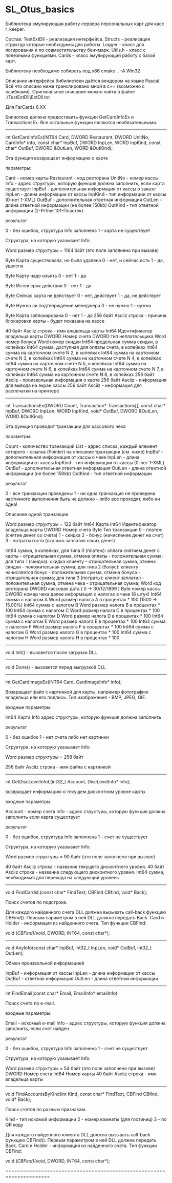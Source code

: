 # SL_Otus_basics

Библиотека эмулирующая работу сервера персональных карт для касс r_keeper.

Состав:
TestExtDll - реализация интерфейса.
Structs - реализация структур которые необходимы для работы.
Logger - класс для логирования и по совместительству бенчмарк.
Utils.h - класс с полезными функциями.
Cards - класс эмулирующий работу с базой карт.


Библиотеку необходимо собирать под x86
сmake .. -A Win32


Описание интерфейса бибилиотеки даётся вендором на языке Pascal.
Всё что описано ниже транслировано мной в с++ (возможно с ошибками).
Оригинальное описание можно найти в файле .\TestExtDll\ExtDll.txt

Для FarCards 6.XX

Билиотека должна предоставить функции GetCardInfoEx и TransactionsEx.
Все остальные функции являются необязательными.

-----------------------------------------------------------------------
int GetCardInfoEx(INT64 Card, DWORD Restaurant, DWORD UnitNo,
					CardInfo* info, const char* InpBuf, DWORD InpLen, WORD InpKind,
					const char* OutBuf, DWORD &OutLen, WORD &OutKind);

Эта функция возвращает информацию о карте

параметры:

Card        - номер карты
Restaurant  - код ресторана
UnitNo      - номер кассы
Info        - адрес структуры, которую функция должна заполнить,
              если карта существует
InpBuf      - дополнительная информация от кассы о заказе
InpLen      - длина информации от кассы
InpKind     - тип информации от кассы (0-нет 1-XML)
OutBuf      - дополнительная ответная информация
OutLen      - длина ответной информации (не более 150kb)
OutKind     - тип ответной информации  (2-Pr1me 101-Пластек)

результат

0 - без ошибок, структура Info заполнена
1 - карта не существует

Структура, на которую указывает Info:

Word        размер структуры = 1164 байт (это поле заполнено при вызове)

Byte        Карта существовала, но была удалена
            0 - нет, и сейчас есть
            1 - да, удалена

Byte        Карту надо изъять
            0 - нет
            1 - да

Byte        Истек срок действия
            0 - нет
            1 - да

Byte        Сейчас карта не действует
            0 - нет, действует
            1 - да, не действует

Byte        Нужно ли подтверждение менеджера
            0 - не нужно
            1 - нужно

Byte        Карта заблокирована
            0 - нет
            1 - да
256 байт    Asciiz строка - причина блокировки карты - будет показана на кассе

40 байт     Asciiz строка - имя владельца карты
Int64       Идентификатор владельца карты
DWORD       Номер счета
DWORD       тип неплательщика
Word        номер бонуса
Word        номер скидки
Int64       предельная сумма скидки, в копейках
Int64       сумма, доступная для оплаты счета, в копейках
Int64       сумма на карточном счете N 2, в копейках
Int64       сумма на карточном счете N 3, в копейках
Int64       сумма на карточном счете N 4, в копейках
Int64       сумма на карточном счете N 5, в копейках
Int64       сумма на карточном счете N 6, в копейках
Int64       сумма на карточном счете N 7, в копейках
Int64       сумма на карточном счете N 8, в копейках
256 байт    Asciiz - произвольная информация о карте
256 байт    Asciiz - информация для вывода на экран кассы
256 байт    Asciiz - информация для распечатки на принтере


-----------------------------------------------------------------------

int TransactionsEx(DWORD Count, Transaction* Transactions[], const char* InpBuf, DWORD InpLen,
					WORD InpKind, void* OutBuf, DWORD &OutLen, WORD &OutKind);

Эта функция проводит транзакции для кассового чека

параметры:

Count       - количество транзакций
List        - адрес списка, каждый элемент котoрого - ссылка (Pointer) на
              описание транзакции (см. ниже)
InpBuf      - дополнительная информация от кассы о чеке
InpLen      - длина информации от кассы
InpKind     - тип информации от кассы  (0-нет 1-XML)
OutBuf      - дополнительная ответная информация
OutLen      - длина ответной информации (не более 150kb)
OutKind     - тип ответной информации

результат

0 - все транзакции проведены
1 - ни одна транзакция не проведена
частичного выполнения быть не должно - либо все проходят, либо ни одна!

Описание одной транзакции

Word        размер структуры = 122 байт
Int64       Карта
Int64       Идентификатор владельца карты
DWORD       Номер счета
Byte        Тип транзакции
            0 - платеж (снятие денег со счета)
            1 - скидка
            2 - бонус (начисление денег на счет)
            3 - потраты гостя (сколько заплатил своих денег)

Int64       сумма, в копейках,
              для типа 0 (платеж):
                оплата снятием денег с карты  - отрицательная сумма,
                отмена оплаты - положительная сумма;
              для типа 1 (скидка):
                скидка клиенту - отрицательная сумма,
                отмена скидки - положительная сумма;
              для типа 2 (бонус):
                клиенту начисляется бонус  - положительная сумма,
                отмена бонуса - отрицательная сумма;
              для типа 3 (потраты):
                клиент заплатил - положительная сумма,
                отмена чека - отрицательная сумма;
Word        код ресторана
DWORD       кассовая дата ( 0 -> 30/12/1899 )
Byte        номер кассы
DWORD       номер чека
   далее информация о налогах в чеке (8 штук)
Int64       сумма с налогом A
Word        размер налога A в процентах * 100  (1500 -> 15.00%)
Int64       сумма с налогом B
Word        размер налога B в процентах * 100
Int64       сумма с налогом C
Word        размер налога C в процентах * 100
Int64       сумма с налогом D
Word        размер налога D в процентах * 100
Int64       сумма с налогом E
Word        размер налога E в процентах * 100
Int64       сумма с налогом F
Word        размер налога F в процентах * 100
Int64       сумма с налогом G
Word        размер налога G в процентах * 100
Int64       сумма с налогом H
Word        размер налога H в процентах * 100

-----------------------------------------------------------------------

void Init() - вызовется после загрузки DLL

-----------------------------------------------------------------------

void Done() - вызовется перед выгрузкой DLL

-----------------------------------------------------------------------

int GetCardImageEx(INT64 Card, CardImageInfo* info);

Возвращает файл с картинкой для карты, например фотографию владельца
или его подпись.
Тип изображения - BMP, JPEG, GIF.

входные параметры:

Int64       Карта
Info        адрес структуры, которую функция должна заполнить

результат

0 - без ошибок
1 - нет счета либо нет картинки

Структура, на которую указывает Info:

Word        размер структуры = 258 байт

256 байт     Asciiz строка - имя файла с картинкой


-----------------------------------------------------------------------

int GetDiscLevelInfoL(int32_t  Account, DiscLevelInfo* info);

возвращает информацию о текущем дисконтном уровне карты

входные параметры:

Account - номер счета
Info - адрес структуры, которую функция должна заполнить если карта существует

результат

0 - без ошибок, структура Info заполнена
1 - cчет не существует

  Структура, на которую указывает Info:

Word        размер структуры = 90 байт (это поле заполнено при вызове)

40 байт     Asciiz строка - название текущего дисконтного уровня.
40 байт     Asciiz строка - название cледующего дисконтного уровня.
Int64       сумма, необходимая для перехода на следующий уровень

-----------------------------------------------------------------------

void FindCardsL(const char* FindText, CBFind CBfind, void* Back);

Поиск счетов по подстроке. 

Для каждого найденного счета DLL должна вызывать call-back функцию CBFind(). 
Первым параметром в ней DLL должна передать Back.
Card и Holder - информация из найденного счета.
Тип функции CBFind:

void (*CBFind)(void*, DWORD, INT64, const char*);

-----------------------------------------------------------------------

void AnyInfo(const char* InpBuf, int32_t InpLen, void* OutBuf, int32_t OutLen);

Обмен произвольной информацией

InpBuf - информация от кассы
InpLen - длина информации от кассы
OutBuf - ответная информация
OutLen - длина ответной информации

----------------------------------------------------------------------

int FindEmail(const char* Email, EmailInfo* emailInfo)

Поиск счета по e-mail.

входные параметры:

Email - искомый e-mail
Info - адрес структуры, которую функция должна заполнить, если счет найден

результат

0 - без ошибок, структура Info заполнена
1 - cчет не существует

  Структура, на которую указывает Info:

Word        размер структуры = 54 байт (это поле заполнено при вызове)
DWORD       Номер счета
Int64       Номер карты
40 байт     Asciiz строка - имя владельца карты

-----------------------------------------------------------------------

void FindAccountsByKind(int Kind, const char* FindText, CBFind CBfind, void* Back);

Поиск счетов по разным признакам.

Kind - тип искомой информации
       2 - номер комнаты (для гостиниц)
       3 - по QR коду

Для каждого найденного клиента DLL должна вызывать call-back функцию CBFind().
Первым параметром в ней DLL должна передать Back.
Card и Holder - информация из найденного счета.
Тип функции CBFind:

void (*CBFind)(void*, DWORD, INT64, const char*);

=====================================================================

